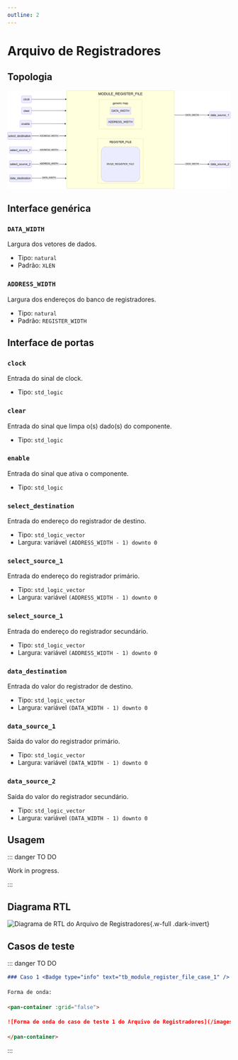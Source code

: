 ```yaml
---
outline: 2
---
```


# Arquivo de Registradores

## Topologia

![alt text](/public/images/reference/report_components/module_register_file.drawio.svg)

## Interface genérica

### `DATA_WIDTH` <Badge type="neutral" text="GENERIC" />

Largura dos vetores de dados.

- Tipo: `natural`
- Padrão: `XLEN`

### `ADDRESS_WIDTH` <Badge type="neutral" text="GENERIC" />

Largura dos endereços do banco de registradores.

- Tipo: `natural`
- Padrão: `REGISTER_WIDTH`

## Interface de portas

### `clock` <Badge type="success" text="INPUT" />

Entrada do sinal de clock.

- Tipo: `std_logic`

### `clear` <Badge type="success" text="INPUT" />

Entrada do sinal que limpa o(s) dado(s) do componente.

- Tipo: `std_logic`

### `enable` <Badge type="success" text="INPUT" />

Entrada do sinal que ativa o componente.

- Tipo: `std_logic`

### `select_destination` <Badge type="success" text="INPUT" />

Entrada do endereço do registrador de destino.

- Tipo: `std_logic_vector`
- Largura: variável `(ADDRESS_WIDTH - 1) downto 0`

### `select_source_1` <Badge type="success" text="INPUT" />

Entrada do endereço do registrador primário.

- Tipo: `std_logic_vector`
- Largura: variável `(ADDRESS_WIDTH - 1) downto 0`

### `select_source_1` <Badge type="success" text="INPUT" />

Entrada do endereço do registrador secundário.

- Tipo: `std_logic_vector`
- Largura: variável `(ADDRESS_WIDTH - 1) downto 0`

### `data_destination` <Badge type="success" text="INPUT" />

Entrada do valor do registrador de destino.

- Tipo: `std_logic_vector`
- Largura: variável `(DATA_WIDTH - 1) downto 0`

### `data_source_1` <Badge type="danger" text="OUTPUT" />

Saída do valor do registrador primário.

- Tipo: `std_logic_vector`
- Largura: variável `(DATA_WIDTH - 1) downto 0`

### `data_source_2` <Badge type="danger" text="OUTPUT" />

Saída do valor do registrador secundário.

- Tipo: `std_logic_vector`
- Largura: variável `(DATA_WIDTH - 1) downto 0`

## Usagem

::: danger TO DO

Work in progress.

:::

## Diagrama RTL

<pan-container>

![Diagrama de RTL do Arquivo de Registradores](/images/reference/components/module_register_file_netlist.svg){.w-full .dark-invert}

</pan-container>

## Casos de teste

::: danger TO DO

```md
### Caso 1 <Badge type="info" text="tb_module_register_file_case_1" />

Forma de onda:

<pan-container :grid="false">

![Forma de onda do caso de teste 1 do Arquivo de Registradores](/images/reference/components/tb_module_register_file_case_1.svg){.w-full .dark-invert}

</pan-container>

```

:::
